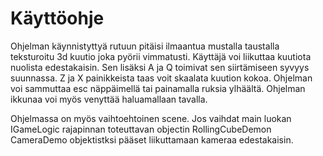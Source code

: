# Käyttöohje

Ohjelman käynnistyttyä rutuun pitäisi ilmaantua mustalla taustalla teksturoitu 3d kuutio joka pyörii vimmatusti.
Käyttäjä voi liikuttaa kuutiota nuolista edestakaisin. Sen lisäksi A ja Q toimivat sen siirtämiseen syvyys suunnassa.
Z ja X painikkeista taas voit skaalata kuution kokoa. 
Ohjelman voi sammuttaa esc näppäimellä tai painamalla ruksia ylhäältä. Ohjelman ikkunaa voi myös venyttää haluamallaan tavalla. 

Ohjelmassa on myös vaihtoehtoinen scene. Jos vaihdat main luokan IGameLogic rajapinnan toteuttavan objectin RollingCubeDemon CameraDemo objektistksi pääset liikuttamaan kameraa edestakaisin. 
